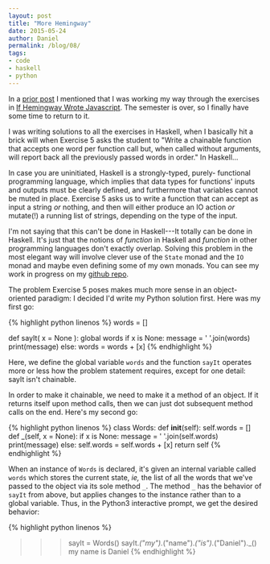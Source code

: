 ```yaml
---
layout: post
title: "More Hemingway"
date: 2015-05-24
author: Daniel
permalink: /blog/08/
tags:
- code
- haskell
- python
---
```


In a [prior post](/blog/05/) I mentioned that I was working my way
through the exercises in [If Hemingway Wrote Javascript][1]. The
semester is over, so I finally have some time to return to it.

  [1]: http://www.amazon.com/Hemingway-Wrote-JavaScript-Angus-Croll/dp/1593275854/ref=sr_1_1?ie=UTF8&qid=1422475515&sr=8-1&keywords=if+hemingway+wrote+javascript

<!--break-->

I was writing solutions to all the exercises in Haskell, when I
basically hit a brick will when Exercise 5 asks the student to "Write a
chainable function that accepts one word per function call but, when
called without arguments, will report back all the previously passed
words in order." In Haskell...

In case you are uninitiated, Haskell is a strongly-typed, purely-
functional programming language, which implies that data types for
functions' inputs and outputs must be clearly defined, and furthermore
that variables cannot be muted in place. Exercise 5 asks us to write a
function that can accept as input a string _or_ nothing, and then will
either produce an IO action _or_ mutate(!) a running list of strings,
depending on the type of the input.

I'm not saying that this can't be done in Haskell---It totally can be
done in Haskell. It's just that the notions of _function_ in Haskell and
_function_ in other programming languages don't exactly overlap. Solving
this problem in the most elegant way will involve clever use of the
`State` monad and the `IO` monad and maybe even defining some of my own
monads. You can see my work in progress on my [github
repo](http://github.com/friedbrice/hemingway).

The problem Exercise 5 poses makes much more sense in an object-oriented
paradigm: I decided I'd write my Python solution first. Here was my
first go:

{% highlight python linenos %}
words = []

def sayIt( x = None ):
	global words
	if x is None:
		message = ' '.join(words)
		print(message)
	else:
		words = words + [x]
{% endhighlight %}

Here, we define the global variable `words` and the function `sayIt`
operates more or less how the problem statement requires, except for one
detail: sayIt isn't chainable.

In order to make it chainable, we need to make it a method of an object.
If it returns itself upon method calls, then we can just dot subsequent
method calls on the end. Here's my second go:

{% highlight python linenos %}
class Words:
	def __init__(self):
		self.words = []
	def _(self, x = None):
		if x is None:
			message = ' '.join(self.words)
			print(message)
		else:
			self.words = self.words + [x]
		return self
{% endhighlight %}

When an instance of `Words` is declared, it's given an internal variable
called `words` which stores the current state, _ie,_ the list of all the
words that we've passed to the object via its sole method `_`. The
method `_` has the behavior of `sayIt` from above, but applies changes
to the instance rather than to a global variable. Thus, in the Python3
interactive prompt, we get the desired behavior:

{% highlight python linenos %}
>>> sayIt = Words()
>>> sayIt._("my")._("name")._("is")._("Daniel")._()
my name is Daniel
{% endhighlight %}
